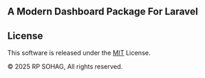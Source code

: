 ## A Modern Dashboard Package For Laravel


## License

This software is released under the [MIT](LICENSE.md) License.

© 2025 RP SOHAG, All rights reserved.